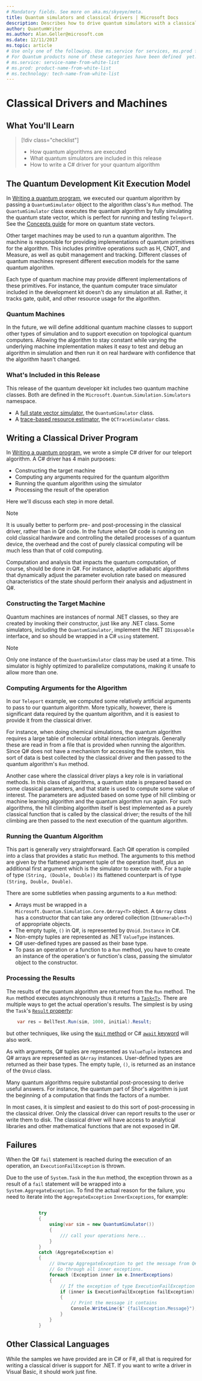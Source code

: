 ```yaml
---
# Mandatory fields. See more on aka.ms/skyeye/meta.
title: Quantum simulators and classical drivers | Microsoft Docs 
description: Describes how to drive quantum simulators with a classical computing .NET language, typically either C# or Q#.
author: QuantumWriter
ms.author: Alan.Geller@microsoft.com 
ms.date: 12/11/2017
ms.topic: article
# Use only one of the following. Use ms.service for services, ms.prod for on-prem. Remove the # before the relevant field.
# For Quantum products none of these categories have been defined  yet.
# ms.service: service-name-from-white-list
# ms.prod: product-name-from-white-list
# ms.technology: tech-name-from-white-list
---
```

# Classical Drivers and Machines

## What You'll Learn

> [!div class="checklist"]
> * How quantum algorithms are executed
> * What quantum simulators are included in this release
> * How to write a C# driver for your quantum algorithm

## The Quantum Development Kit Execution Model

In [Writing a quantum program](quantum-WriteAQuantumProgram.md),
we executed our quantum algorithm by passing a `QuantumSimulator` object
to the algorithm class's `Run` method.
The `QuantumSimulator` class executes the quantum algorithm by
fully simulating the quantum state vector, which is perfect for running and
testing `Teleport`.
See the [Concepts guide](quantum-concepts-1-Intro.md) for more on quantum state vectors.

Other target machines may be used to run a quantum algorithm.
The machine is responsible for providing implementations of
quantum primitives for the algorithm.
This includes primitive operations such as H, CNOT, and Measure,
as well as qubit management and tracking.
Different classes of quantum machines represent different
execution models for the same quantum algorithm.

Each type of quantum machine may provide different implementations of
these primitives.
For instance, the quantum computer trace simulator included in the
development kit doesn't do any simulation at all.
Rather, it tracks gate, qubit, and other resource usage for the
algorithm.

### Quantum Machines

In the future, we will define additional quantum machine classes
to support other types of simulation and to support execution on
topological quantum computers.
Allowing the algorithm to stay constant while varying the underlying
machine implementation makes it easy to test and debug an algorithm
in simulation and then run it on real hardware with confidence
that the algorithm hasn't changed.

### What's Included in this Release

This release of the quantum developer kit includes two quantum machine classes.
Both are defined in the `Microsoft.Quantum.Simulation.Simulators` namespace.

* A [full state vector simulator](quantum-fullstate-simulator.md), the `QuantumSimulator` class.
* A [trace-based resource estimator](quantum-computer-trace-simulator-1.md), the `QCTraceSimulator` class.

## Writing a Classical Driver Program

In [Writing a quantum program](quantum-WriteAQuantumProgram.md), we wrote a simple C# driver for
our teleport algorithm. A C# driver has 4 main purposes:

* Constructing the target machine
* Computing any arguments required for the quantum algorithm
* Running the quantum algorithm using the simulator
* Processing the result of the operation

Here we'll discuss each step in more detail.

> [!NOTE]
> It is usually better to perform pre- and post-processing in the classical
> driver, rather than in Q# code.
> In the future when Q# code is running on cold classical hardware
> and controlling the detailed processes of a quantum device,
> the overhead and the cost of purely classical computing will be much less
> than that of cold computing.
>
> Computation and analysis that impacts the quantum computation, of course,
> should be done in Q#.
> For instance, adaptive adiabatic algorithms that dynamically adjust the
> parameter evolution rate based on measured characteristics of the state
> should perform their analysis and adjustment in Q#.

### Constructing the Target Machine

Quantum machines are instances of normal .NET classes, so they are created by
invoking their constructor, just like any .NET class.
Some simulators, including the `QuantumSimulator`, implement the .NET
`IDisposable` interface, and so should be wrapped in a C# `using` statement.

> [!NOTE]
> Only one instance of the `QuantumSimulator` class may be used at a time.
> This simulator is highly optimized to parallelize computations, making it unsafe to allow more than one.

### Computing Arguments for the Algorithm

In our `Teleport` example, we computed some relatively artificial arguments
to pass to our quantum algorithm.
More typically, however, there is significant data required by the quantum
algorithm, and it is easiest to provide it from the classical driver.

For instance, when doing chemical simulations, the quantum algorithm requires
a large table of molecular orbital interaction integrals.
Generally these are read in from a file that is provided when running the
algorithm.
Since Q# does not have a mechanism for accessing the file system, this sort
of data is best collected by the classical driver and then passed to the
quantum algorithm's `Run` method.

Another case where the classical driver plays a key role is in variational
methods.
In this class of algorithms, a quantum state is prepared based on some
classical parameters, and that state is used to compute some value of interest.
The parameters are adjusted based on some type of hill climbing or
machine learning algorithm and the quantum algorithm run again.
For such algorithms, the hill climbing algorithm itself is best implemented
as a purely classical function that is called by the classical driver;
the results of the hill climbing are then passed to the next execution of the
quantum algorithm.

### Running the Quantum Algorithm

This part is generally very straightforward.
Each Q# operation is compiled into a class that provides a static `Run` method.
The arguments to this method are given by the flattened argument tuple of the operation itself,
plus an additional first argument which is the simulator to execute with. For a tuple of type `(String, (Double, Double))` its flattened counterpart is of type `(String, Double, Double)`. 


There are some subtleties when passing arguments to a `Run` method:

* Arrays must be wrapped in a `Microsoft.Quantum.Simulation.Core.QArray<T>`
    object.
    A `QArray` class has a constructor that can take any ordered collection
    (`IEnumerable<T>`) of appropriate objects.
* The empty tuple, `()` in Q#, is represented by `QVoid.Instance` in C#.
* Non-empty tuples are represented as .NET `ValueType` instances.
* Q# user-defined types are passed as their base type.
* To pass an operation or a function to a `Run` method, you have to create an
    instance of the operation's or function's class, passing the simulator 
    object to the constructor.

### Processing the Results

The results of the quantum algorithm are returned from the `Run` method.
The `Run` method executes asynchronously thus it returns a 
[`Task<T>`](https://docs.microsoft.com/en-us/dotnet/api/system.threading.tasks.task-1). 
There are multiple ways to get the actual operation's results. The simplest is
by using the `Task`'s [`Result` property](https://docs.microsoft.com/en-us/dotnet/api/system.threading.tasks.task-1.result):

```csharp
    var res = BellTest.Run(sim, 1000, initial).Result;
```
but other techniques, like using the [`Wait` method](https://docs.microsoft.com/en-us/dotnet/api/system.threading.tasks.task.wait)
or C# [`await` keyword](https://docs.microsoft.com/en-us/dotnet/csharp/language-reference/keywords/await)
will also work.

As with arguments, Q# tuples are represented as `ValueTuple` instances and
Q# arrays are represented as `QArray` instances.
User-defined types are returned as their base types.
The empty tuple, `()`, is returned as an instance of the `QVoid` class.

Many quantum algorithms require substantial post-processing to derive
useful answers.
For instance, the quantum part of Shor's algorithm is just the beginning
of a computation that finds the factors of a number.

In most cases, it is simplest and easiest to do this sort of post-processing
in the classical driver.
Only the classical driver can report results to the user or write them to disk.
The classical driver will have access to analytical libraries and other
mathematical functions that are not exposed in Q#.


## Failures

When the Q# `fail` statement is reached during the execution of an operation,
an `ExecutionFailException` is thrown.

Due to the use of `System.Task` in the `Run` method, the exception thrown as a result of a `fail` 
statement will be wrapped into a `System.AggregateException`.
To find the actual reason for the failure, you need to iterate into the `AggregateException` 
`InnerExceptions`, for example:

```csharp

            try
            {
                using(var sim = new QuantumSimulator())
                {
                    /// call your operations here...
                }
            }
            catch (AggregateException e)
            {
                // Unwrap AggregateException to get the message from Q# fail statement.
                // Go through all inner exceptions.
                foreach (Exception inner in e.InnerExceptions)
                {
                    // If the exception of type ExecutionFailException
                    if (inner is ExecutionFailException failException)
                    {
                        // Print the message it contains
                        Console.WriteLine($" {failException.Message}");
                    }
                }
            }
```

## Other Classical Languages

While the samples we have provided are in C# or F#, all that is required
for writing a classical driver is support for .NET.
If you want to write a driver in Visual Basic, it should work just fine.

